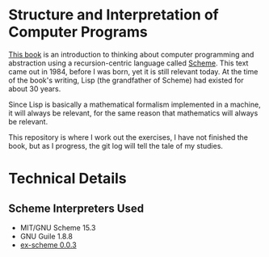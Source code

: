 # Structure and Interpretation of Computer Programs

[This book](http://mitpress.mit.edu/sicp/) is an introduction to thinking about computer programming and abstraction using a recursion-centric language called [Scheme](http://en.wikipedia.org/wiki/Scheme_%28programming_language%29). This text came out in 1984, before I was born, yet it is still relevant today. At the time of the book's writing, Lisp (the grandfather of Scheme) had existed for about 30 years.

Since Lisp is basically a mathematical formalism implemented in a machine, it will always be relevant, for the same reason that mathematics will always be relevant.

This repository is where I work out the exercises, I have not finished the book, but as I progress, the git log will tell the tale of my studies.

# Technical Details

## Scheme Interpreters Used

 - MIT/GNU Scheme 15.3
 - GNU Guile 1.8.8
 - [ex-scheme 0.0.3](https://github.com/tlehman/ez-scheme)
 

